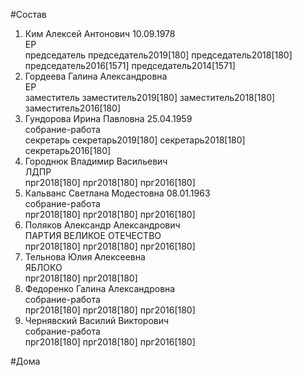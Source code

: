 #Состав  
1. Ким Алексей Антонович 10.09.1978  
    ЕР  
    председатель председатель2019[180] председатель2018[180] председатель2016[1571] председатель2014[1571]  
2. Гордеева Галина Александровна  
    ЕР  
    заместитель заместитель2019[180] заместитель2018[180] заместитель2016[180]  
3. Гундорова Ирина Павловна 25.04.1959  
    собрание-работа  
    секретарь секретарь2019[180] секретарь2018[180] секретарь2016[180]  
4. Городнюк Владимир Васильевич  
    ЛДПР  
    прг2018[180] прг2018[180] прг2016[180]  
5. Кальванс Светлана Модестовна 08.01.1963  
    собрание-работа  
    прг2018[180] прг2018[180] прг2016[180]  
6. Поляков Александр Александрович  
    ПАРТИЯ ВЕЛИКОЕ ОТЕЧЕСТВО  
    прг2018[180] прг2018[180] прг2016[180]  
7. Тельнова Юлия Алексеевна  
    ЯБЛОКО  
    прг2018[180] прг2018[180]  
8. Федоренко Галина Александровна  
    собрание-работа  
    прг2018[180] прг2018[180] прг2016[180]  
9. Чернявский Василий Викторович  
    собрание-работа  
    прг2018[180] прг2018[180] прг2016[180]  
  
#Дома  
  
